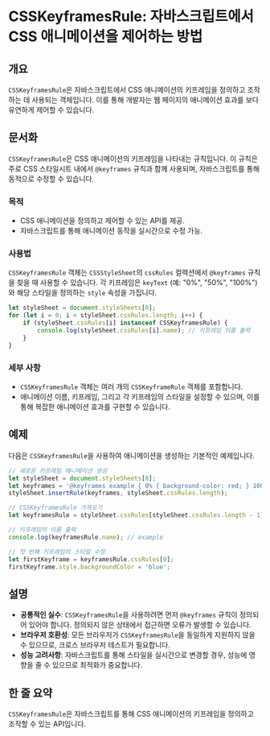 <!--
Meta Description: # CSSKeyframesRule: 자바스크립트에서 CSS 애니메이션을 제어하는 방법 ## 개요 `CSSKeyframesRule`은 자바스크립트에서 CSS 애니메이션의 키프레임을 정의하고 조작하는 데 사용되는 객체입니다. 이를 통해 개발자는 웹 페이지의 애니메이션 효과...
Meta Keywords: csskeyframesrule, stylesheet, cssrules, css, keyframes
-->

# CSSKeyframesRule: 자바스크립트에서 CSS 애니메이션을 제어하는 방법

## 개요
`CSSKeyframesRule`은 자바스크립트에서 CSS 애니메이션의 키프레임을 정의하고 조작하는 데 사용되는 객체입니다. 이를 통해 개발자는 웹 페이지의 애니메이션 효과를 보다 유연하게 제어할 수 있습니다.

## 문서화
`CSSKeyframesRule`은 CSS 애니메이션의 키프레임을 나타내는 규칙입니다. 이 규칙은 주로 CSS 스타일시트 내에서 `@keyframes` 규칙과 함께 사용되며, 자바스크립트를 통해 동적으로 수정할 수 있습니다. 

### 목적
- CSS 애니메이션을 정의하고 제어할 수 있는 API를 제공.
- 자바스크립트를 통해 애니메이션 동작을 실시간으로 수정 가능.

### 사용법
`CSSKeyframesRule` 객체는 `CSSStyleSheet`의 `cssRules` 컬렉션에서 `@keyframes` 규칙을 찾을 때 사용할 수 있습니다. 각 키프레임은 `keyText` (예: "0%", "50%", "100%")와 해당 스타일을 정의하는 `style` 속성을 가집니다.

```javascript
let styleSheet = document.styleSheets[0];
for (let i = 0; i < styleSheet.cssRules.length; i++) {
    if (styleSheet.cssRules[i] instanceof CSSKeyframesRule) {
        console.log(styleSheet.cssRules[i].name); // 키프레임 이름 출력
    }
}
```

### 세부 사항
- `CSSKeyframesRule` 객체는 여러 개의 `CSSKeyframeRule` 객체를 포함합니다.
- 애니메이션 이름, 키프레임, 그리고 각 키프레임의 스타일을 설정할 수 있으며, 이를 통해 복잡한 애니메이션 효과를 구현할 수 있습니다.

## 예제
다음은 `CSSKeyframesRule`을 사용하여 애니메이션을 생성하는 기본적인 예제입니다.

```javascript
// 새로운 키프레임 애니메이션 생성
let styleSheet = document.styleSheets[0];
let keyframes = '@keyframes example { 0% { background-color: red; } 100% { background-color: yellow; } }';
styleSheet.insertRule(keyframes, styleSheet.cssRules.length);

// CSSKeyframesRule 가져오기
let keyframesRule = styleSheet.cssRules[styleSheet.cssRules.length - 1];

// 키프레임의 이름 출력
console.log(keyframesRule.name); // example

// 첫 번째 키프레임의 스타일 수정
let firstKeyframe = keyframesRule.cssRules[0];
firstKeyframe.style.backgroundColor = 'blue';
```

## 설명
- **공통적인 실수**: `CSSKeyframesRule`을 사용하려면 먼저 `@keyframes` 규칙이 정의되어 있어야 합니다. 정의되지 않은 상태에서 접근하면 오류가 발생할 수 있습니다.
- **브라우저 호환성**: 모든 브라우저가 `CSSKeyframesRule`을 동일하게 지원하지 않을 수 있으므로, 크로스 브라우저 테스트가 필요합니다.
- **성능 고려사항**: 자바스크립트를 통해 스타일을 실시간으로 변경할 경우, 성능에 영향을 줄 수 있으므로 최적화가 중요합니다.

## 한 줄 요약
`CSSKeyframesRule`은 자바스크립트를 통해 CSS 애니메이션의 키프레임을 정의하고 조작할 수 있는 API입니다.